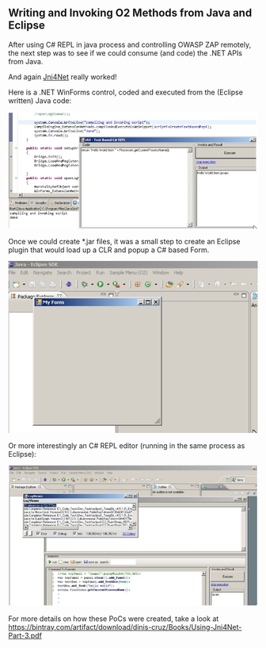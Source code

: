 ##  Writing and Invoking O2 Methods from Java and Eclipse

After using C# REPL in java process and controlling OWASP ZAP remotely, the next step was to see if we could consume (and code) the .NET APIs from Java.

And again [Jni4Net](http://jni4net.sourceforge.net/) really worked!

Here is a .NET WinForms control, coded and executed from the (Eclipse written) Java code:

![](images/CropperCapture_5B77_5D.jpg)

Once we could create *.jar files, it was a small step to create an Eclipse plugin that would load up a CLR and popup a C# based Form.  

![](images/CropperCapture_5B78_5D.jpg)

Or more interestingly an C# REPL editor (running in the same process as Eclipse):

![](images/CropperCapture_5B79_5D.jpg)

For more details on how these PoCs were created, take a look at https://bintray.com/artifact/download/dinis-cruz/Books/Using-Jni4Net-Part-3.pdf
